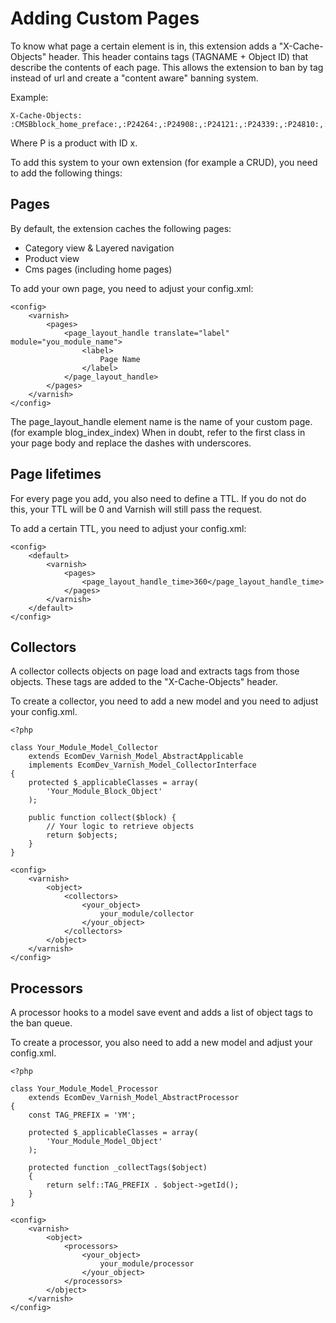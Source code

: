 # Adding Custom Pages
To know what page a certain element is in, this extension adds a "X-Cache-Objects" header.
This header contains tags (TAGNAME + Object ID) that describe the contents of each page.
This allows the extension to ban by tag instead of url and create a "content aware" banning system.

Example:
```
X-Cache-Objects:
:CMSBblock_home_preface:,:P24264:,:P24908:,:P24121:,:P24339:,:P24810:,:CMSBblock_home_postscript:
```
Where P is a product with ID x.

To add this system to your own extension (for example a CRUD), you need to add the following things:

## Pages
By default, the extension caches the following pages:
* Category view & Layered navigation
* Product view
* Cms pages (including home pages)

To add your own page, you need to adjust your config.xml:
```
<config>
    <varnish>
        <pages>
            <page_layout_handle translate="label" module="you_module_name">
                <label>
                    Page Name
                </label>
            </page_layout_handle>
        </pages>
    </varnish>
</config>
```
The page_layout_handle element name is the name of your custom page. (for example blog_index_index)
When in doubt, refer to the first class in your page body and replace the dashes with underscores.

## Page lifetimes
For every page you add, you also need to define a TTL.
If you do not do this, your TTL will be 0 and Varnish will still pass the request.

To add a certain TTL, you need to adjust your config.xml:
```
<config>
    <default>
        <varnish>
            <pages>
                <page_layout_handle_time>360</page_layout_handle_time>
            </pages>
        </varnish>
    </default>
</config>
```

## Collectors
A collector collects objects on page load and extracts tags from those objects.
These tags are added to the "X-Cache-Objects" header.

To create a collector, you need to add a new model and you need to adjust your config.xml.
```
<?php

class Your_Module_Model_Collector
    extends EcomDev_Varnish_Model_AbstractApplicable
    implements EcomDev_Varnish_Model_CollectorInterface
{
    protected $_applicableClasses = array(
        'Your_Module_Block_Object'
    );

    public function collect($block) {
        // Your logic to retrieve objects
        return $objects;
    }
}
```
```
<config>
    <varnish>
        <object>
            <collectors>
                <your_object>
                    your_module/collector
                </your_object>
            </collectors>
        </object>
    </varnish>
</config>
```

## Processors
A processor hooks to a model save event and adds a list of object tags to the ban queue.

To create a processor, you also need to add a new model and adjust your config.xml.
```
<?php

class Your_Module_Model_Processor
    extends EcomDev_Varnish_Model_AbstractProcessor
{
    const TAG_PREFIX = 'YM';

    protected $_applicableClasses = array(
        'Your_Module_Model_Object'
    );

    protected function _collectTags($object)
    {
        return self::TAG_PREFIX . $object->getId();
    }
}
```
```
<config>
    <varnish>
        <object>
            <processors>
                <your_object>
                    your_module/processor
                </your_object>
            </processors>
        </object>
    </varnish>
</config>
```